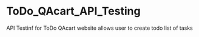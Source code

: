 # ToDo_QAcart_API_Testing
API Testinf for ToDo QAcart website allows user to create todo list of tasks 
